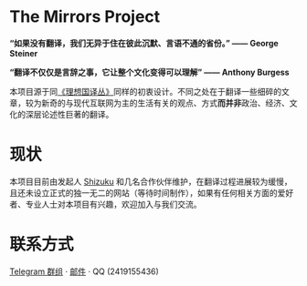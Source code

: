 # The Mirrors Project

**“如果没有翻译，我们无异于住在彼此沉默、言语不通的省份。” —— George Steiner**

**“翻译不仅仅是言辞之事，它让整个文化变得可以理解” —— Anthony Burgess**

本项目源于同[《理想国译丛》](https://book.douban.com/series/25151)同样的初衷设计。不同之处在于翻译一些细碎的文章，较为新奇的与现代互联网为主的生活有关的观点、方式**而并非**政治、经济、文化的深层论述性巨著的翻译。

# 现状

本项目目前由发起人 [Shizuku](https://github.com/ifshizuku) 和几名合作伙伴维护，在翻译过程进展较为缓慢，且还未设立正式的独一无二的网站（等待时间制作），如果有任何相关方面的爱好者、专业人士对本项目有兴趣，欢迎加入与我们交流。

# 联系方式

[Telegram 群组](https://t.me/+6RXDyS-i9XM2MThl) &middot; [邮件](mailto:ifshizuku@gmail.com) &middot; QQ (2419155436)

